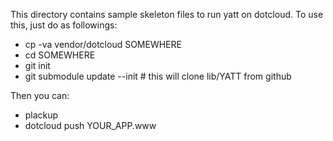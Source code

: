 This directory contains sample skeleton files to run yatt on dotcloud.
To use this, just do as followings:

* cp -va vendor/dotcloud  SOMEWHERE
* cd SOMEWHERE
* git init
* git submodule update --init # this will clone lib/YATT from github

Then you can:

* plackup
* dotcloud push YOUR_APP.www
